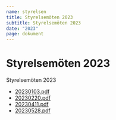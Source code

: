 ```yaml
---
name: styrelsen
title: Styrelsemöten 2023
subtitle: Styrelsemöten 2023
date: "2023"
page: dokument
---
```


# Styrelsemöten 2023

Styrelsemöten 2023

- <a href="./assets/files/styrelsemoten-2023/20230103.pdf" target="_blank">20230103.pdf</a>
- <a href="./assets/files/styrelsemoten-2023/20230220.pdf" target="_blank">20230220.pdf</a>
- <a href="./assets/files/styrelsemoten-2023/20230411.pdf" target="_blank">20230411.pdf</a>
- <a href="./assets/files/styrelsemoten-2023/20230528.pdf" target="_blank">20230528.pdf</a>